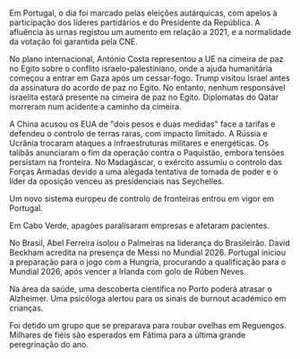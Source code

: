 Em Portugal, o dia foi marcado pelas eleições autárquicas, com apelos à participação dos líderes partidários e do Presidente da República. A afluência às urnas registou um aumento em relação a 2021, e a normalidade da votação foi garantida pela CNE.

No plano internacional, António Costa representou a UE na cimeira de paz no Egito sobre o conflito israelo-palestiniano, onde a ajuda humanitária começou a entrar em Gaza após um cessar-fogo. Trump visitou Israel antes da assinatura do acordo de paz no Egito. No entanto, nenhum responsável israelita estará presente na cimeira de paz no Egito. Diplomatas do Qatar morreram num acidente a caminho da cimeira.

A China acusou os EUA de "dois pesos e duas medidas" face a tarifas e defendeu o controlo de terras raras, com impacto limitado. A Rússia e Ucrânia trocaram ataques a infraestruturas militares e energéticas. Os talibãs anunciaram o fim da operação contra o Paquistão, embora tensões persistam na fronteira. No Madagáscar, o exército assumiu o controlo das Forças Armadas devido a uma alegada tentativa de tomada de poder e o líder da oposição venceu as presidenciais nas Seychelles.

Um novo sistema europeu de controlo de fronteiras entrou em vigor em Portugal.

Em Cabo Verde, apagões paralisaram empresas e afetaram pacientes.

No Brasil, Abel Ferreira isolou o Palmeiras na liderança do Brasileirão. David Beckham acredita na presença de Messi no Mundial 2026. Portugal iniciou a preparação para o jogo com a Hungria, procurando a qualificação para o Mundial 2026, após vencer a Irlanda com golo de Rúben Neves.

Na área da saúde, uma descoberta científica no Porto poderá atrasar o Alzheimer. Uma psicóloga alertou para os sinais de burnout académico em crianças.

Foi detido um grupo que se preparava para roubar ovelhas em Reguengos. Milhares de fiéis são esperados em Fátima para a última grande peregrinação do ano.

